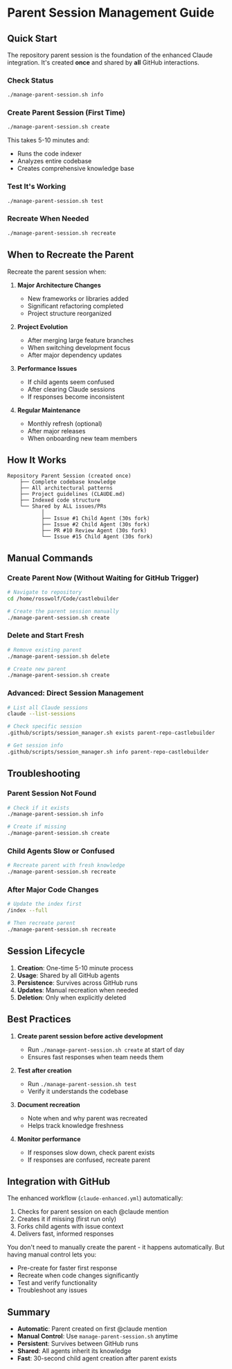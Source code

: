 # Parent Session Management Guide

## Quick Start

The repository parent session is the foundation of the enhanced Claude integration. It's created **once** and shared by **all** GitHub interactions.

### Check Status
```bash
./manage-parent-session.sh info
```

### Create Parent Session (First Time)
```bash
./manage-parent-session.sh create
```
This takes 5-10 minutes and:
- Runs the code indexer
- Analyzes entire codebase
- Creates comprehensive knowledge base

### Test It's Working
```bash
./manage-parent-session.sh test
```

### Recreate When Needed
```bash
./manage-parent-session.sh recreate
```

## When to Recreate the Parent

Recreate the parent session when:

1. **Major Architecture Changes**
   - New frameworks or libraries added
   - Significant refactoring completed
   - Project structure reorganized

2. **Project Evolution**
   - After merging large feature branches
   - When switching development focus
   - After major dependency updates

3. **Performance Issues**
   - If child agents seem confused
   - After clearing Claude sessions
   - If responses become inconsistent

4. **Regular Maintenance**
   - Monthly refresh (optional)
   - After major releases
   - When onboarding new team members

## How It Works

```
Repository Parent Session (created once)
    ├── Complete codebase knowledge
    ├── All architectural patterns
    ├── Project guidelines (CLAUDE.md)
    ├── Indexed code structure
    └── Shared by ALL issues/PRs
           │
           ├── Issue #1 Child Agent (30s fork)
           ├── Issue #2 Child Agent (30s fork)
           ├── PR #10 Review Agent (30s fork)
           └── Issue #15 Child Agent (30s fork)
```

## Manual Commands

### Create Parent Now (Without Waiting for GitHub Trigger)
```bash
# Navigate to repository
cd /home/rosswolf/Code/castlebuilder

# Create the parent session manually
./manage-parent-session.sh create
```

### Delete and Start Fresh
```bash
# Remove existing parent
./manage-parent-session.sh delete

# Create new parent
./manage-parent-session.sh create
```

### Advanced: Direct Session Management
```bash
# List all Claude sessions
claude --list-sessions

# Check specific session
.github/scripts/session_manager.sh exists parent-repo-castlebuilder

# Get session info
.github/scripts/session_manager.sh info parent-repo-castlebuilder
```

## Troubleshooting

### Parent Session Not Found
```bash
# Check if it exists
./manage-parent-session.sh info

# Create if missing
./manage-parent-session.sh create
```

### Child Agents Slow or Confused
```bash
# Recreate parent with fresh knowledge
./manage-parent-session.sh recreate
```

### After Major Code Changes
```bash
# Update the index first
/index --full

# Then recreate parent
./manage-parent-session.sh recreate
```

## Session Lifecycle

1. **Creation**: One-time 5-10 minute process
2. **Usage**: Shared by all GitHub agents
3. **Persistence**: Survives across GitHub runs
4. **Updates**: Manual recreation when needed
5. **Deletion**: Only when explicitly deleted

## Best Practices

1. **Create parent session before active development**
   - Run `./manage-parent-session.sh create` at start of day
   - Ensures fast responses when team needs them

2. **Test after creation**
   - Run `./manage-parent-session.sh test`
   - Verify it understands the codebase

3. **Document recreation**
   - Note when and why parent was recreated
   - Helps track knowledge freshness

4. **Monitor performance**
   - If responses slow down, check parent exists
   - If responses are confused, recreate parent

## Integration with GitHub

The enhanced workflow (`claude-enhanced.yml`) automatically:
1. Checks for parent session on each @claude mention
2. Creates it if missing (first run only)
3. Forks child agents with issue context
4. Delivers fast, informed responses

You don't need to manually create the parent - it happens automatically. But having manual control lets you:
- Pre-create for faster first response
- Recreate when code changes significantly
- Test and verify functionality
- Troubleshoot any issues

## Summary

- **Automatic**: Parent created on first @claude mention
- **Manual Control**: Use `manage-parent-session.sh` anytime
- **Persistent**: Survives between GitHub runs
- **Shared**: All agents inherit its knowledge
- **Fast**: 30-second child agent creation after parent exists